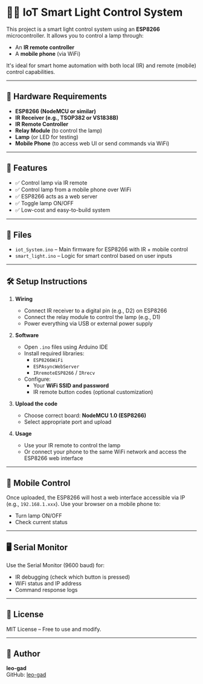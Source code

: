 # 📱💡 IoT Smart Light Control System

This project is a smart light control system using an **ESP8266** microcontroller. It allows you to control a lamp through:

- An **IR remote controller**
- A **mobile phone** (via WiFi)

It's ideal for smart home automation with both local (IR) and remote (mobile) control capabilities.

---

## 🔌 Hardware Requirements

- **ESP8266 (NodeMCU or similar)**
- **IR Receiver (e.g., TSOP382 or VS1838B)**
- **IR Remote Controller**
- **Relay Module** (to control the lamp)
- **Lamp** (or LED for testing)
- **Mobile Phone** (to access web UI or send commands via WiFi)

---

## 🚀 Features

- ✅ Control lamp via IR remote
- ✅ Control lamp from a mobile phone over WiFi
- ✅ ESP8266 acts as a web server
- ✅ Toggle lamp ON/OFF
- ✅ Low-cost and easy-to-build system

---

## 📁 Files

- `iot_System.ino` – Main firmware for ESP8266 with IR + mobile control
- `smart_light.ino` – Logic for smart control based on user inputs

---

## 🛠️ Setup Instructions

1. **Wiring**
   - Connect IR receiver to a digital pin (e.g., D2) on ESP8266
   - Connect the relay module to control the lamp (e.g., D1)
   - Power everything via USB or external power supply

2. **Software**
   - Open `.ino` files using Arduino IDE
   - Install required libraries:
     - `ESP8266WiFi`
     - `ESPAsyncWebServer`
     - `IRremoteESP8266` / `IRrecv`
   - Configure:
     - Your **WiFi SSID and password**
     - IR remote button codes (optional customization)

3. **Upload the code**
   - Choose correct board: **NodeMCU 1.0 (ESP8266)**
   - Select appropriate port and upload

4. **Usage**
   - Use your IR remote to control the lamp
   - Or connect your phone to the same WiFi network and access the ESP8266 web interface

---

## 📱 Mobile Control

Once uploaded, the ESP8266 will host a web interface accessible via IP (e.g., `192.168.1.xxx`). Use your browser on a mobile phone to:

- Turn lamp ON/OFF
- Check current status

---

## 🖥️ Serial Monitor

Use the Serial Monitor (9600 baud) for:

- IR debugging (check which button is pressed)
- WiFi status and IP address
- Command response logs

---

## 📜 License

MIT License – Free to use and modify.

---

## 👤 Author

**leo-gad**  
GitHub: [leo-gad](https://github.com/leo-gad)

